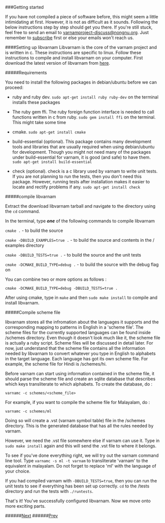 ###Getting started

If you have not compiled a piece of software before, this might seem a little intimidating at first. However, it is not as difficult as it sounds. Following the below instructions step by step should get you there. If you're still stuck, feel free to send an email to varnamproject-discuss@nongnu.org. Just remember to [subscribe](https://lists.nongnu.org/mailman/listinfo/varnamproject-discuss) first or else your emails won't reach us.

####Setting up libvarnam
Libvarnam is the core of the varnam project and is written in c. These instructions are specific to linux. Follow these instructions to compile and install libvarnam on your computer. First download the latest version of libvarnam from [here](http://download.savannah.gnu.org/releases/varnamproject/libvarnam/source/).

#####Requirements 

You need to install the following packages in debian/ubuntu before we can proceed:

+ ruby and ruby dev. `sudo apt-get install ruby ruby-dev` on the terminal installs these packages

+ The ruby gem ffi. The ruby foreign function interface is needed to call functions written in c from ruby. `sudo gem install ffi` on the terminal. This might take some time

+ cmake. `sudo apt-get install cmake`

+ build-essential (optional). This package contains many development tools and libraries that are usually required when using debian/ubuntu for development. Though you might not need many of the packages under build-essential for varnam, it is good (and safe) to have them. `sudo apt-get install build-essential`

+ check (optional). check is a c library used by varnam to write unit tests. If you are not planning to run the tests, then you don't need this package. However, running tests after installation makes it easier to locate and rectify problems if any. `sudo apt-get install check`

#####compile libvarnam

Extract the download libvarnam tarball and navigate to the directory using the `cd` command.

In the terminal, type **_one_** of the following commands to compile libvarnam

`cmake .` - to build the source

`cmake -DBUILD_EXAMPLES=true .` - to build the source and contents in the /
examples directory

`cmake -DBUILD_TESTS=true .` - to build the source and the unit tests

`cmake -DCMAKE_BUILD_TYPE=debug .` - to build the source with the debug flag on

You can combine two or more options as follows :

`cmake -DCMAKE_BUILD_TYPE=debug -DBUILD_TESTS=true .`

After using cmake, type in `make` and then `sudo make install` to compile and install libvarnam.

#####Compile scheme file

libvarnam stores all the infromation about the languages it supports and the corresponding mapping to patterns in English in a 'scheme file'. The scheme files for the currently supported languages can be found inside /schemes directory.
Even though it doesn't look much like it, the scheme file is actually a ruby script. Scheme files will be discussed in detail later. For now, just understand that the scheme file contains all the information needed by libvarnam to convert whatever you type in English to alphabets in the target language. Each language has got its own scheme file. For example, the scheme file for Hindi is /schemes/hi.

Before varnam can start using information contained in the scheme file, it should parse the scheme file and create an sqlite database that describes which keys transliterate to which alphabets. To create the database, do :

`varnamc -c schemes/<scheme_file>`

For example, if you want to compile the scheme file for Malayalam, do :

`varnamc -c schemes/ml`

Doing so will create a .vst (varnam symbol table) file in the /schemes directory. This is the generated database that has all the rules needed by varnam. 

However, we need the .vst file somewhere else if varnam can use it. Type in `sudo make install` again and this will send the .vst file to where it belongs.

To see if you've done everything right, we will try out the varnam command line tool. Type `varnamc -s ml -t varnam` to transliterate 'varnam' to the equivalent in malayalam. Do not forget to replace 'ml' with the language of your choice.

If you had compiled varnam with `-DBUILD_TESTS=true`, then you can run the unit tests to see if everything has been set up correctly. `cd` to the /tests directory and run the tests with `./runtests`.

That's it! You've successfully configured libvarnam. Now we move onto more exciting parts.

######[Next][input tools]
######[Prev][front page]

[input tools]: guide_input_tools.md
[front page]: guide_front.md